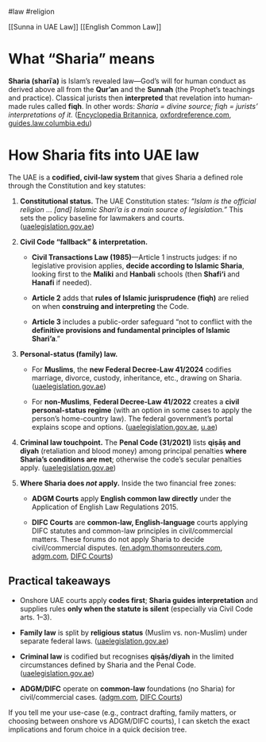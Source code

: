 #law #religion 

[[Sunna in UAE Law]]
[[English Common Law]]
# What “Sharia” means

**Sharia (sharīʿa)** is Islam’s revealed law—God’s will for human conduct as derived above all from the **Qur’an** and the **Sunnah** (the Prophet’s teachings and practice). Classical jurists then **interpreted** that revelation into human‐made rules called **fiqh**. In other words: _Sharia = divine source; fiqh = jurists’ interpretations of it._ ([Encyclopedia Britannica](https://www.britannica.com/topic/sharia?utm_source=chatgpt.com "Sharia | Definition, Law, & Countries"), [oxfordreference.com](https://www.oxfordreference.com/display/10.1093/oi/authority.20110803100012392?utm_source=chatgpt.com "Islamic Law"), [guides.law.columbia.edu](https://guides.law.columbia.edu/c.php?g=1221841&p=9280464&utm_source=chatgpt.com "Primary Sources of Islamic Law"))

# How Sharia fits into UAE law

The UAE is a **codified, civil-law system** that gives Sharia a defined role through the Constitution and key statutes:

1. **Constitutional status.** The UAE Constitution states: _“Islam is the official religion … [and] Islamic Shari’a is a main source of legislation.”_ This sets the policy baseline for lawmakers and courts. ([uaelegislation.gov.ae](https://uaelegislation.gov.ae/en/constitution?utm_source=chatgpt.com "The Constitution of the United Arab Emirates"))
    
2. **Civil Code “fallback” & interpretation.**
    
    - **Civil Transactions Law (1985)**—Article 1 instructs judges: if no legislative provision applies, **decide according to Islamic Sharia**, looking first to the **Maliki** and **Hanbali** schools (then **Shafi‘i** and **Hanafi** if needed).
        
    - **Article 2** adds that **rules of Islamic jurisprudence (fiqh)** are relied on when **construing and interpreting** the Code.
        
    - **Article 3** includes a public-order safeguard “not to conflict with the **definitive provisions and fundamental principles of Islamic Shari’a**.”
        
3. **Personal-status (family) law.**
    
    - For **Muslims**, the **new Federal Decree-Law 41/2024** codifies marriage, divorce, custody, inheritance, etc., drawing on Sharia. ([uaelegislation.gov.ae](https://uaelegislation.gov.ae/en/legislations/2770/download?utm_source=chatgpt.com "Federal Decree-Law No. (41) of 2024 On the Issuance of ..."))
        
    - For **non-Muslims**, **Federal Decree-Law 41/2022** creates a **civil personal-status regime** (with an option in some cases to apply the person’s home-country law). The federal government’s portal explains scope and options. ([uaelegislation.gov.ae](https://uaelegislation.gov.ae/en/legislations/1586/download?utm_source=chatgpt.com "Federal Decree-Law No. (41) of 2022 On the Civil Personal ..."), [u.ae](https://u.ae/en/information-and-services/social-affairs/marriages/personal-status-affairs-for-non-muslims?utm_source=chatgpt.com "Civil marriage | The Official Portal of the UAE Government"))
        
4. **Criminal law touchpoint.** The **Penal Code (31/2021)** lists **qiṣāṣ and diyah** (retaliation and blood money) among principal penalties **where Sharia’s conditions are met**; otherwise the code’s secular penalties apply. ([uaelegislation.gov.ae](https://www.uaelegislation.gov.ae/en/legislations/1529?keyword=penal&utm_source=chatgpt.com "Federal Law by Decree Promulgating the Crimes and ..."))
    
5. **Where Sharia does _not_ apply.** Inside the two financial free zones:
    
    - **ADGM Courts** apply **English common law directly** under the Application of English Law Regulations 2015.
        
    - **DIFC Courts** are **common-law, English-language** courts applying DIFC statutes and common-law principles in civil/commercial matters. These forums do not apply Sharia to decide civil/commercial disputes. ([en.adgm.thomsonreuters.com](https://en.adgm.thomsonreuters.com/rulebook/application-english-law-regulations-2015-0?utm_source=chatgpt.com "Application of English Law Regulations 2015 | Rulebook"), [adgm.com](https://www.adgm.com/adgm-courts/english-common-law?utm_source=chatgpt.com "The English Common Law System"), [DIFC Courts](https://www.difccourts.ae/about/difc-courts?utm_source=chatgpt.com "Legal framework"))
        

## Practical takeaways

- Onshore UAE courts apply **codes first**; **Sharia guides interpretation** and supplies rules **only when the statute is silent** (especially via Civil Code arts. 1–3).
    
- **Family law** is split by **religious status** (Muslim vs. non-Muslim) under separate federal laws. ([uaelegislation.gov.ae](https://uaelegislation.gov.ae/en/legislations/2770/download?utm_source=chatgpt.com "Federal Decree-Law No. (41) of 2024 On the Issuance of ..."))
    
- **Criminal law** is codified but recognises **qiṣāṣ/diyah** in the limited circumstances defined by Sharia and the Penal Code. ([uaelegislation.gov.ae](https://www.uaelegislation.gov.ae/en/legislations/1529?keyword=penal&utm_source=chatgpt.com "Federal Law by Decree Promulgating the Crimes and ..."))
    
- **ADGM/DIFC** operate on **common-law** foundations (no Sharia) for civil/commercial cases. ([adgm.com](https://www.adgm.com/adgm-courts/english-common-law?utm_source=chatgpt.com "The English Common Law System"), [DIFC Courts](https://www.difccourts.ae/about/difc-courts?utm_source=chatgpt.com "Legal framework"))
    

If you tell me your use-case (e.g., contract drafting, family matters, or choosing between onshore vs ADGM/DIFC courts), I can sketch the exact implications and forum choice in a quick decision tree.